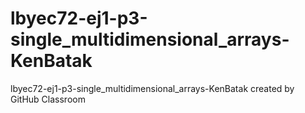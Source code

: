 # lbyec72-ej1-p3-single_multidimensional_arrays-KenBatak
lbyec72-ej1-p3-single_multidimensional_arrays-KenBatak created by GitHub Classroom
